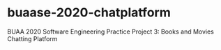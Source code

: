 # buaase-2020-chatplatform
BUAA 2020 Software Engineering Practice Project 3: Books and Movies Chatting Platform
